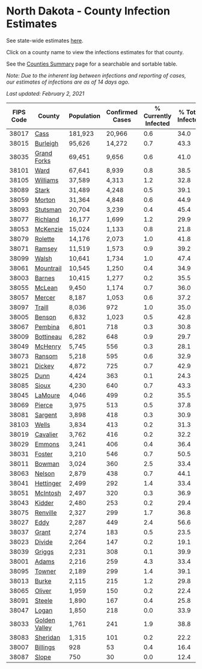 # North Dakota - County Infection Estimates

See state-wide estimates [here](/infections/us-nd).

Click on a county name to view the infections estimates for that county.

See the [Counties Summary](/infections/summary-counties) page for a searchable and sortable table.

*Note: Due to the inherent lag between infections and reporting of cases, our estimates of infections are as of 14 days ago.*

*Last updated: February 2, 2021*

|   FIPS Code |                         County |   Population |   Confirmed Cases |   % Currently Infected |   % Total Infected |
|-------------|--------------------------------|--------------|-------------------|------------------------|--------------------|
|       38017 |                   [Cass](cass) |      181,923 |            20,966 |                    0.6 |               34.0 |
|       38015 |           [Burleigh](burleigh) |       95,626 |            14,272 |                    0.7 |               43.3 |
|       38035 |     [Grand Forks](grand-forks) |       69,451 |             9,656 |                    0.6 |               41.0 |
|       38101 |                   [Ward](ward) |       67,641 |             8,939 |                    0.8 |               38.5 |
|       38105 |           [Williams](williams) |       37,589 |             4,313 |                    1.2 |               32.8 |
|       38089 |                 [Stark](stark) |       31,489 |             4,248 |                    0.5 |               39.1 |
|       38059 |               [Morton](morton) |       31,364 |             4,848 |                    0.6 |               44.9 |
|       38093 |           [Stutsman](stutsman) |       20,704 |             3,239 |                    0.4 |               45.4 |
|       38077 |           [Richland](richland) |       16,177 |             1,699 |                    1.2 |               29.9 |
|       38053 |           [McKenzie](mckenzie) |       15,024 |             1,133 |                    0.8 |               21.8 |
|       38079 |             [Rolette](rolette) |       14,176 |             2,073 |                    1.0 |               41.8 |
|       38071 |               [Ramsey](ramsey) |       11,519 |             1,573 |                    0.9 |               39.2 |
|       38099 |                 [Walsh](walsh) |       10,641 |             1,734 |                    1.0 |               47.4 |
|       38061 |         [Mountrail](mountrail) |       10,545 |             1,250 |                    0.4 |               34.9 |
|       38003 |               [Barnes](barnes) |       10,415 |             1,277 |                    0.2 |               35.5 |
|       38055 |               [McLean](mclean) |        9,450 |             1,174 |                    0.7 |               36.0 |
|       38057 |               [Mercer](mercer) |        8,187 |             1,053 |                    0.6 |               37.2 |
|       38097 |               [Traill](traill) |        8,036 |               972 |                    1.0 |               35.0 |
|       38005 |               [Benson](benson) |        6,832 |             1,023 |                    0.5 |               42.8 |
|       38067 |             [Pembina](pembina) |        6,801 |               718 |                    0.3 |               30.8 |
|       38009 |         [Bottineau](bottineau) |        6,282 |               648 |                    0.9 |               29.7 |
|       38049 |             [McHenry](mchenry) |        5,745 |               556 |                    0.3 |               28.1 |
|       38073 |               [Ransom](ransom) |        5,218 |               595 |                    0.6 |               32.9 |
|       38021 |               [Dickey](dickey) |        4,872 |               725 |                    0.7 |               42.9 |
|       38025 |                   [Dunn](dunn) |        4,424 |               363 |                    0.1 |               24.3 |
|       38085 |                 [Sioux](sioux) |        4,230 |               640 |                    0.7 |               43.3 |
|       38045 |             [LaMoure](lamoure) |        4,046 |               499 |                    0.2 |               35.5 |
|       38069 |               [Pierce](pierce) |        3,975 |               513 |                    0.5 |               37.8 |
|       38081 |             [Sargent](sargent) |        3,898 |               418 |                    0.3 |               30.9 |
|       38103 |                 [Wells](wells) |        3,834 |               413 |                    0.2 |               31.3 |
|       38019 |           [Cavalier](cavalier) |        3,762 |               416 |                    0.2 |               32.2 |
|       38029 |               [Emmons](emmons) |        3,241 |               406 |                    0.4 |               36.4 |
|       38031 |               [Foster](foster) |        3,210 |               546 |                    0.7 |               50.5 |
|       38011 |               [Bowman](bowman) |        3,024 |               360 |                    2.5 |               33.4 |
|       38063 |               [Nelson](nelson) |        2,879 |               438 |                    0.7 |               44.1 |
|       38041 |         [Hettinger](hettinger) |        2,499 |               292 |                    1.4 |               33.4 |
|       38051 |           [McIntosh](mcintosh) |        2,497 |               320 |                    0.3 |               36.9 |
|       38043 |               [Kidder](kidder) |        2,480 |               253 |                    0.2 |               29.4 |
|       38075 |           [Renville](renville) |        2,327 |               299 |                    1.7 |               36.8 |
|       38027 |                   [Eddy](eddy) |        2,287 |               449 |                    2.4 |               56.6 |
|       38037 |                 [Grant](grant) |        2,274 |               183 |                    0.5 |               23.5 |
|       38023 |               [Divide](divide) |        2,264 |               147 |                    0.2 |               19.1 |
|       38039 |               [Griggs](griggs) |        2,231 |               308 |                    0.1 |               39.9 |
|       38001 |                 [Adams](adams) |        2,216 |               259 |                    4.3 |               33.4 |
|       38095 |               [Towner](towner) |        2,189 |               299 |                    1.4 |               39.1 |
|       38013 |                 [Burke](burke) |        2,115 |               215 |                    1.2 |               29.8 |
|       38065 |               [Oliver](oliver) |        1,959 |               150 |                    0.2 |               22.4 |
|       38091 |               [Steele](steele) |        1,890 |               167 |                    0.4 |               25.8 |
|       38047 |                 [Logan](logan) |        1,850 |               218 |                    0.0 |               33.9 |
|       38033 | [Golden Valley](golden-valley) |        1,761 |               241 |                    1.9 |               38.8 |
|       38083 |           [Sheridan](sheridan) |        1,315 |               101 |                    0.2 |               22.2 |
|       38007 |           [Billings](billings) |          928 |                53 |                    0.4 |               16.4 |
|       38087 |                 [Slope](slope) |          750 |                30 |                    0.0 |               12.4 |